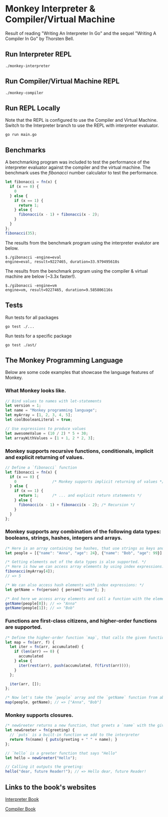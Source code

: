 # Monkey Interpreter & Compiler/Virtual Machine
Result of reading "Writing An Interpreter In Go" and the sequel "Writing A Compiler In Go" by Thorsten Bell.

## Run Interpreter REPL
```
./monkey-interpreter
```

## Run Compiler/Virtual Machine REPL
```
./monkey-compiler
```

## Run REPL Locally
Note that the REPL is configured to use the Compiler and Virtual Machine. Switch to the Interpreter branch to use the REPL with interpreter evaluator.
```
go run main.go
```

## Benchmarks
A benchmarking program was included to test the performance of the interpreter evaluator against the compiler and the virtual machine. The benchmark uses the *fibonacci* number calculator to test the performance.
```JavaScript
let fibonacci = fn(x) {
  if (x == 0) {
    0
  } else {
    if (x == 1) {
      return 1;
    } else {
      fibonacci(x - 1) + fibonacci(x - 2);
    }
  }
};
fibonacci(35);
```

The results from the benchmark program using the interpreter evalutor are below.
```
$./gibonacci -engine=eval
engine=eval, result=9227465, duration=33.979495618s
```

The results from the benchmark program using the compiler & virtual machine are below (~3.3x faster!).
```
$./gibonacci -engine=vm
engine=vm, result=9227465, duration=9.585806116s
```

## Tests
Run tests for all packages
```
go test ./...
```
Run tests for a specific package
```
go test ./ast/
```


## The Monkey Programming Language
Below are some code examples that showcase the language features of Monkey.

### What Monkey looks like.
``` JavaScript
// Bind values to names with let-statements
let version = 1;
let name = "Monkey programming language";
let myArray = [1, 2, 3, 4, 5];
let coolBooleanLiteral = true;

// Use expressions to produce values
let awesomeValue = (10 / 2) * 5 + 30;
let arrayWithValues = [1 + 1, 2 * 2, 3];
```

### Monkey supports recursive functions, conditionals, implicit and explicit returning of values.
```JavaScript
// Define a `fibonacci` function
let fibonacci = fn(x) {
  if (x == 0) {
    0                /* Monkey supports implicit returning of values */
  } else {
    if (x == 1) {
      return 1;      /* ... and explicit return statements */
    } else {
      fibonacci(x - 1) + fibonacci(x - 2); /* Recursion */
    }
  }
};
```

### Monkey supports any combination of the following data types: booleans, strings, hashes, integers and arrays.
```JavaScript
/* Here is an array containing two hashes, that use strings as keys and integers and strings as values */
let people = [{"name": "Anna", "age": 24}, {"name": "Bob", "age": 99}];

/* Getting elements out of the data types is also supported. */
/* Here is how we can access array elements by using index expressions: */
fibonacci(myArray[4]);
// => 5

/* We can also access hash elements with index expressions: */
let getName = fn(person) { person["name"]; };

/* And here we access array elements and call a function with the element as argument: */
getName(people[0]); // => "Anna"
getName(people[1]); // => "Bob"
```

### Functions are first-class citizens, and higher-order functions are supported.
```JavaScript
/* Define the higher-order function `map`, that calls the given function `f` on each element in `arr` and returns an array of the produced values. */
let map = fn(arr, f) {
  let iter = fn(arr, accumulated) {
    if (len(arr) == 0) {
      accumulated
    } else {
      iter(rest(arr), push(accumulated, f(first(arr))));
    }
  };

  iter(arr, []);
};

/* Now let's take the `people` array and the `getName` function from above and use them with `map`. */
map(people, getName); // => ["Anna", "Bob"]
```

### Monkey supports closures.
```JavaScript
/* newGreeter returns a new function, that greets a `name` with the given 'greeting`. */
let newGreeter = fn(greeting) {
  // `puts` is a built-in function we add to the interpreter
  return fn(name) { puts(greeting + " " + name); }
};

// `hello` is a greeter function that says "Hello"
let hello = newGreeter("Hello");

// Calling it outputs the greeting:
hello("dear, future Reader!"); // => Hello dear, future Reader!
```

## Links to the book's websites

[Interpreter Book](https://interpreterbook.com/) 

[Compiler Book](https://compilerbook.com/)
